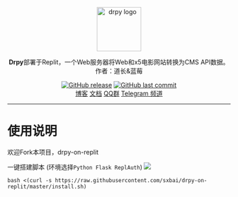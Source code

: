 <p align="center">
    <a href="https://gitcode.net/qq_32394351/dr_py" target="_blank" rel="noopener noreferrer">
        <img width="100" src="https://raw.iqiq.io/sxbai/drpy-on-replit/master/ppmmiNj.jpg" alt="drpy logo" />
    </a>
</p>

<p align="center"><b>Drpy</b>部署于Replit，️一个Web服务器将Web和x5电影网站转换为CMS API数据。作者：道长&蓝莓</p>

<p align="center">
<a href="https://github.com/sxbai/drpy-on-replit/releases"><img alt="GitHub release" src="https://img.shields.io/github/release/sxbai/drpy-on-replit.svg?style=flat-square&include_prereleases" /></a>
<a href="https://github.com/sxbai/drpy-on-replit/commits"><img alt="GitHub last commit" src="https://img.shields.io/github/last-commit/sxbai/drpy-on-replit.svg?style=flat-square" /></a>

<br />
<a href="https://blog.sxbai.com">博客</a>
<a href="https://github.com/liu673cn/drpy/blob/master/%E9%81%93%E9%95%BF%E4%B9%B1%E8%AF%B4.md">文档</a>
<a href="https://qm.qq.com/cgi-bin/qm/qr?k=H2KwcXrMdiR5M2blHR5gjZzPfN_S3N_C&jump_from=webapi">QQ群</a>
<a href="https://t.me/sxbai">Telegram 频道</a>
</p>

------------------------------
# 使用说明
欢迎Fork本项目，drpy-on-replit

一键搭建脚本 (环境选择`Python Flask ReplAuth`)
![](https://raw.iqiq.io/sxbai/drpy-on-replit/master/2023-03-18172219.png)
```
bash <(curl -s https://raw.githubusercontent.com/sxbai/drpy-on-replit/master/install.sh)
```
